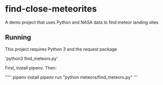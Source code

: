 # find-close-meteorites
A demo project that uses Python and NASA data to find meteor landing sites


## Running

This project requires Python 3 and the request package

'python3 find_meteors.py'


First, install pipenv. Then:

'''''
pipenv install
pipenv run "python meteors/find_meteors.py"
'''

